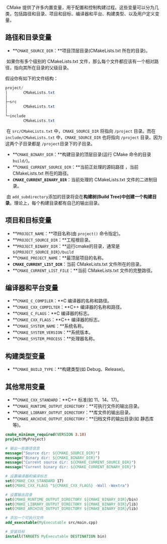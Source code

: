 ​	CMake 提供了许多内置变量，用于配置和控制构建过程。这些变量可以分为几类，包括路径和目录、项目和目标、编译器和平台、构建类型、以及用户定义变量。

## 路径和目录变量

- **`CMAKE_SOURCE_DIR`：**项目顶层目录(CMakeLists.txt 所在的目录)。

​	如果你有多个级别的 CMakeLists.txt 文件，那么每个文件都应该有一个相对路径，指向其所在目录的父级目录。

假设你有如下的文件结构：

```powershell
project/  
│  		CMakeLists.txt
│
├─src  
│       CMakeLists.txt  
│ 
└─include  
      	CMakeLists.txt
```

​	在 `src/CMakeLists.txt` 中，`CMAKE_SOURCE_DIR` 将指向 `/project` 目录。而在 `include/CMakeLists.txt` 中，`CMAKE_SOURCE_DIR` 也将指向 `/project` 目录。因为这两个子目录都是 `/project`目录下的子目录。

- **`CMAKE_BINARY_DIR`：**构建目录的顶层目录(运行 CMake 命令的目录 `build/`)。
- **`CMAKE_CURRENT_SOURCE_DIR`：**当前正处理的源码路径 ，当前 CMakeLists.txt 所在的路径。
- **`CMAKE_CURRENT_BINARY_DIR`**：当前处理的 CMakeLists.txt 文件的二进制目录。

​	由 `add_subdirectory`添加的目录将会在**构建树(Build Tree)**中创建一个**构建目录**。理论上，每个构建目录都有自己的输出目录。

## 项目和目标变量

- **`PROJECT_NAME`：**项目名称(由 `project()` 命令指定)。
- **`PROJECT_SOURCE_DIR`：**工程根目录。
- **`PROJECT_BINARY_DIR`：**运行cmake的目录，通常是`${PROJECT_SOURCE_DIR}/build`
- **`CMAKE_PROJECT_NAME`：**最顶层项目的名称。
- **`CMAKE_CURRENT_LIST_DIR`**：当前 CMakeLists.txt 文件所在的目录。
- **`CMAKE_CURRENT_LIST_FILE`：**当前 CMakeLists.txt 文件的完整路径。

## 编译器和平台变量

- **`CMAKE_C_COMPILER`：**C 编译器的名称和路径。
- **`CMAKE_CXX_COMPILTER`：**C++ 编译器的名称和路径。
- **`CMAKE_C_FLAGS`：**C 编译器的标志。
- **`CMAKE_CXX_FLAGS`：**C++ 编译器的标志。
- **`CMAKE_SYSTEM_NAME`：**系统名称。
- **`CMAKE_SYSTEM_VERSION`：**系统版本。
- **`CMAKE_SYSTEM_PROCESS`：**处理器名称。

## 构建类型变量

- **`CMAKE_BUILD_TYPE`：**构建类型(如 Debug、Release)。

## 其他常用变量

- **`CMAKE_CXX_STANDARD`：**C++ 标准(如 11、14、17)。
- **`CMAKE_RUNTIME_OUTPUT_DIRECTORY`：**可执行文件的输出目录。
- **`CMAKE_LIBRARY_OUTPUT_DIRECTORY`：**库文件的输出目录。
- **`CMAKE_ARCHIVE_OUTPUT_DIRECTORY`：**归档文件的输出目录(如 静态库等)。

```cmake
cmake_minimum_required(VERSION 3.10)
project(MyProject)

# 输出一些路径信息
message("Source dir: ${CMAKE_SOURCE_DIR}")
message("Binary dir: ${CMAKE_BINARY_DIR}")
message("Current source dir: ${CMAKE_CURRENT_SOURCE_DIR}")
message("Current binary dir: ${CMAKE_CURRENT_BINARY_DIR}")

# 设置编译器和编译标志
set(CMAKE_CXX_STANDARD 17)
set(CMAKE_CXX_FLAGS "${CMAKE_CXX_FLAGS} -Wall -Wextra")

# 设置输出目录
set(CMAKE_RUNTIME_OUTPUT_DIRECTORY ${CMAKE_BINARY_DIR}/bin)
set(CMAKE_LIBRARY_OUTPUT_DIRECTORY ${CMAKE_BINARY_DIR}/lib)
set(CMAKE_ARCHIVE_OUTPUT_DIRECTORY ${CMAKE_BINARY_DIR}/lib)

# 添加一个可执行文件
add_executable(MyExecutable src/main.cpp)

# 安装目标
install(TARGETS MyExecutable DESTINATION bin)
```

